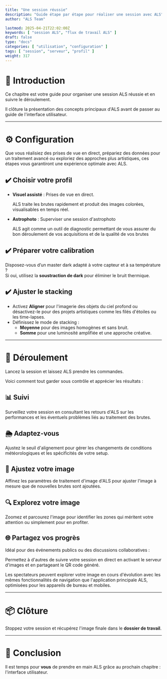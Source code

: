 ```yaml
---
title: "Une session réussie"
description: "Guide étape par étape pour réaliser une session avec ALS"
author: "ALS Team"

lastmod: 2025-04-21T22:02:00Z
keywords: [ "session ALS", "flux de travail ALS" ]
draft: false
type: "docs"
categories: [ "utilisation", "configuration" ]
tags: [ "session", "serveur", "profil" ]
weight: 317
---
```


# 📘 Introduction

Ce chapitre est votre guide pour organiser une session ALS réussie et en suivre le déroulement. 

Il clôture la présentation des concepts principaux d'ALS avant de passer au guide de l'interface utilisateur.

---

# ⚙️ Configuration

Que vous réalisiez des prises de vue en direct, prépariez des données pour un traitement avancé ou exploriez des approches plus artistiques, ces étapes vous garantiront une expérience optimale avec ALS.

## ✔️ Choisir votre profil

<div class="row">
<div class="col-md-6">

- **Visuel assisté** : Prises de vue en direct.  

  ALS traite les brutes rapidement et produit des images colorées, visualisables en temps réel.

</div>

<div class="col-md-6">

- **Astrophoto** : Superviser une session d'astrophoto

  ALS agit comme un outil de diagnostic permettant de vous assurer du bon déroulement de vos acquisitions et de la
  qualité de vos brutes

</div>
</div>

## ✔️ Préparer votre calibration

Disposez-vous d’un master dark adapté à votre capteur et à sa température ?  
Si oui, utilisez la **soustraction de dark** pour éliminer le bruit thermique.

## ✔️ Ajuster le stacking

- Activez **Aligner** pour l'imagerie des objets du ciel profond ou désactivez-le pour des projets artistiques comme 
  les filés d'étoiles ou les time-lapses.
- Définissez le mode de stacking :  
  - **Moyenne** pour des images homogènes et sans bruit.  
  - **Somme** pour une luminosité amplifiée et une approche créative.

---

# 🚀 Déroulement

Lancez la session et laissez ALS prendre les commandes.  

Voici comment tout garder sous contrôle et apprécier les résultats :

## 📊 Suivi

Surveillez votre session en consultant les retours d'ALS sur les performances et les éventuels problèmes liés au traitement des brutes.

## 🌦️ Adaptez-vous

Ajustez le seuil d'alignement pour gérer les changements de conditions météorologiques et les spécificités de votre setup.

## 🎨 Ajustez votre image

Affinez les paramètres de traitement d'image d'ALS pour ajuster l'image à mesure que de nouvelles brutes sont ajoutées.

## 🔍 Explorez votre image

Zoomez et parcourez l'image pour identifier les zones qui méritent votre attention ou simplement pour en profiter.

## 🌐 Partagez vos progrès

Idéal pour des événements publics ou des discussions collaboratives :  

Permettez à d'autres de suivre votre session en direct en activant le serveur d'images et en partageant le QR code généré.  

Les spectateurs peuvent explorer votre image en cours d'évolution avec les mêmes fonctionnalités de navigation que l'application principale ALS, optimisées pour les appareils de bureau et mobiles.

---

# 📦 Clôture

Stoppez votre session et récupérez l'image finale dans le **dossier de travail**.

---

# 🎯 Conclusion

Il est temps pour **vous** de prendre en main ALS grâce au prochain chapitre : l'interface utilisateur.
